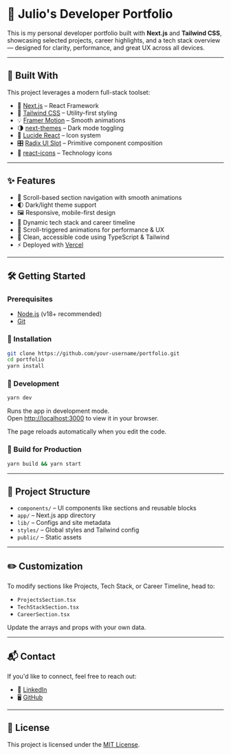 # 💼 Julio's Developer Portfolio

This is my personal developer portfolio built with **Next.js** and **Tailwind CSS**, showcasing selected projects, career highlights, and a tech stack overview — designed for clarity, performance, and great UX across all devices.

---

## 🚀 Built With

This project leverages a modern full-stack toolset:

- 🧩 [Next.js](https://nextjs.org/) – React Framework
- 🎨 [Tailwind CSS](https://tailwindcss.com/) – Utility-first styling
- 💡 [Framer Motion](https://www.framer.com/motion/) – Smooth animations
- 🌗 [next-themes](https://github.com/pacocoursey/next-themes) – Dark mode toggling
- 🎯 [Lucide React](https://lucide.dev/) – Icon system
- 🎛️ [Radix UI Slot](https://www.radix-ui.com/) – Primitive component composition
- 🎨 [react-icons](https://react-icons.github.io/react-icons/) – Technology icons

---

## ✨ Features

- 🔄 Scroll-based section navigation with smooth animations
- 🌓 Dark/light theme support
- 🖼️ Responsive, mobile-first design
- 🧠 Dynamic tech stack and career timeline
- 📱 Scroll-triggered animations for performance & UX
- 🧼 Clean, accessible code using TypeScript & Tailwind
- ⚡ Deployed with [Vercel](https://vercel.com)

---

## 🛠️ Getting Started

### Prerequisites

- [Node.js](https://nodejs.org/en/) (v18+ recommended)
- [Git](https://git-scm.com/)

### 🔧 Installation

```bash
git clone https://github.com/your-username/portfolio.git
cd portfolio
yarn install
```

### 🧪 Development

```bash
yarn dev
```

Runs the app in development mode.  
Open [http://localhost:3000](http://localhost:3000) to view it in your browser.

The page reloads automatically when you edit the code.

### 🧱 Build for Production

```bash
yarn build && yarn start
```

---

## 📁 Project Structure

- `components/` – UI components like sections and reusable blocks
- `app/` – Next.js app directory
- `lib/` – Configs and site metadata
- `styles/` – Global styles and Tailwind config
- `public/` – Static assets

---

## ✏️ Customization

To modify sections like Projects, Tech Stack, or Career Timeline, head to:

- `ProjectsSection.tsx`
- `TechStackSection.tsx`
- `CareerSection.tsx`

Update the arrays and props with your own data.

---

## 📬 Contact

If you'd like to connect, feel free to reach out:

- 💼 [LinkedIn](https://www.linkedin.com/in/julio-lizardo/)
- 🖥️ [GitHub](https://github.com/lizardoravelo)

---

## 📝 License

This project is licensed under the [MIT License](LICENSE).
